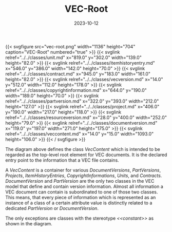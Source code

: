 ﻿---
title: VEC-Root
toc: false
type: specs
layout: diagram
date: "2023-10-12"
draft: false
specification: VEC
version: 2.1.0
documentType: "Recommendation"
elementType: Diagram
classes:
  - Unit
  - ItemHistoryEntry
  - Contract
  - VecVersion
  - CopyrightInformation
  - PartVersion
  - Project
  - ResourceVersion
  - DocumentVersion
  - VecContent
menu:
  VEC-2.1.0:    
    parent: xml-representation-of-the-model
    identifier: xml-representation-of-the-model/vec-root
    weight: 1012001 

# Prev/next pager order (if `docs_section_pager` enabled in `params.toml`)
weight: 1012001
---
{{< svgfigure src="vec-root.png" width="1136" height="704" caption="VEC-Root" numbered="true" >}}
  {{< svglink relref="../../classes/unit.md" x="819.0" y="302.0" width="139.0" height="82.0" >}}
  {{< svglink relref="../../classes/itemhistoryentry.md" x="546.0" y="386.0" width="142.0" height="70.0" >}}
  {{< svglink relref="../../classes/contract.md" x="945.0" y="183.0" width="161.0" height="82.0" >}}
  {{< svglink relref="../../classes/vecversion.md" x="14.0" y="512.0" width="112.0" height="178.0" >}}
  {{< svglink relref="../../classes/copyrightinformation.md" x="644.0" y="190.0" width="189.0" height="70.0" >}}
  {{< svglink relref="../../classes/partversion.md" x="322.0" y="393.0" width="212.0" height="127.0" >}}
  {{< svglink relref="../../classes/project.md" x="406.0" y="190.0" width="217.0" height="118.0" >}}
  {{< svglink relref="../../classes/resourceversion.md" x="28.0" y="400.0" width="252.0" height="79.0" >}}
  {{< svglink relref="../../classes/documentversion.md" x="119.0" y="197.0" width="271.0" height="175.0" >}}
  {{< svglink relref="../../classes/veccontent.md" x="14.0" y="15.0" width="1093.0" height="106.0" >}}
{{< / svgfigure >}}
<p> The diagram above defines the class <i>VecContent</i> which is intended to be regarded as the top-level root element for VEC documents. It is the declared entry point to the information that a VEC file contains.      </p>      <p> A <i>VecContent</i> is a container for various <i>DocumentVersions</i>, <i>PartVersions</i>, <i>Projects</i>, <i>ItemHistoryEntries</i>, <i>CopyrightInformations</i>, <i>Units</i>, and <i>Contracts. </i><i>DocumentVersion</i> and <i>PartVersion</i> are the only two classes in the VEC model that define and contain version information. Almost all information a VEC document can contain is subordinated to one of those two classes. This means, that every piece of information which is represented as an instance of a class of a certain attribute value is distinctly related to a dedicated <i>PartVersion</i> or <i>DocumentVersion</i>.      </p>      <p> The only exceptions are classes with the stereotype <i>&lt;&lt;constant&gt;&gt;</i> as shown in the diagram.      </p>